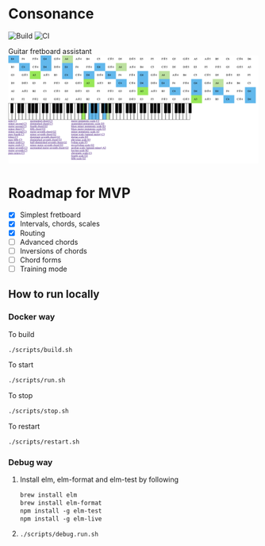 # Consonance
![Build](https://github.com/chechulnikov/consonance/workflows/Build/badge.svg)
![CI](https://github.com/chechulnikov/consonance/workflows/CI/badge.svg)

Guitar fretboard assistant<br/>
![scr](./docs/scr.png)

# Roadmap for MVP
- [x] Simplest fretboard
- [x] Intervals, chords, scales
- [x] Routing
- [ ] Advanced chords
- [ ] Inversions of chords
- [ ] Chord forms
- [ ] Training mode

## How to run locally
### Docker way
To build
```bash
./scripts/build.sh
```

To start
```bash
./scripts/run.sh
```

To stop
```bash
./scripts/stop.sh
```

To restart
```bash
./scripts/restart.sh
```

### Debug way
1. Install elm, elm-format and elm-test by following
    ```
    brew install elm
    brew install elm-format
    npm install -g elm-test
    npm install -g elm-live
    ```
2. `./scripts/debug.run.sh`
